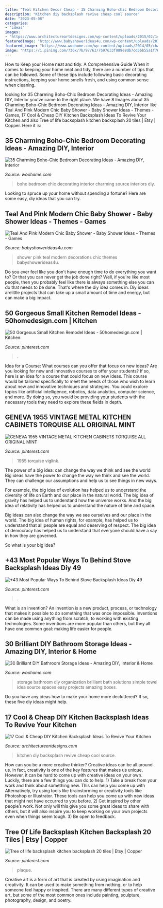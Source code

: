 ```yaml
---
title: "Teal Kitchen Decor Cheap - 35 Charming Boho-chic Bedroom Decorating Ideas"
description: "Kitchen diy backsplash revive cheap cool source"
date: "2023-05-08"
categories:
- "ideas"
images:
- "https://www.architectureartdesigns.com/wp-content/uploads/2015/02/1441.jpg"
featuredImage: "http://www.babyshowerideas4u.com/wp-content/uploads/2016/05/Teal-And-Pink-Modern-Chic-Baby-Shower-Decorations-600x800.jpg"
featured_image: "https://www.woohome.com/wp-content/uploads/2014/05/charming-boho-bedroom-ideas-26.jpg"
image: "https://i.pinimg.com/736x/7b/97/63/7b97633f089e8db7cd5bb55a1f76d93b.jpg"
---
```



How to Keep your Home neat and tidy: A Comprehensive Guide
When it comes to keeping your home neat and tidy, there are a number of tips that can be followed. Some of these tips include following basic decorating instructions, keeping your home smells fresh, and using common sense when cleaning.

	

		
looking for 35 Charming Boho-Chic Bedroom Decorating Ideas - Amazing DIY, Interior you've came to the right place. We have 8 Images about 35 Charming Boho-Chic Bedroom Decorating Ideas - Amazing DIY, Interior like Teal And Pink Modern Chic Baby Shower - Baby Shower Ideas - Themes - Games, 17 Cool &amp; Cheap DIY Kitchen Backsplash Ideas To Revive Your Kitchen and also Tree of life backsplash kitchen backsplash 20 tiles | Etsy | Copper. Here it is:
		
    
## 35 Charming Boho-Chic Bedroom Decorating Ideas - Amazing DIY, Interior

<img loading=lazy src="https://www.woohome.com/wp-content/uploads/2014/05/charming-boho-bedroom-ideas-26.jpg" onerror="this.onerror=null;this.src='https://tse3.mm.bing.net/th?id=OIP.w-04GmA02oIRXJMTC5FUBgHaKf&amp;pid=15.1';" alt="35 Charming Boho-Chic Bedroom Decorating Ideas - Amazing DIY, Interior">

_Source: woohome.com_

>boho bedroom chic decorating interior charming source interiors diy. 

	

Looking to spruce up your home without spending a fortune? Here are some easy, diy ideas that you can try. 

    
## Teal And Pink Modern Chic Baby Shower - Baby Shower Ideas - Themes - Games

<img loading=lazy src="http://www.babyshowerideas4u.com/wp-content/uploads/2016/05/Teal-And-Pink-Modern-Chic-Baby-Shower-Decorations-600x800.jpg" onerror="this.onerror=null;this.src='https://tse2.mm.bing.net/th?id=OIP.z2FAPgmg_7A8ZMUJC6SJtAHaJ4&amp;pid=15.1';" alt="Teal And Pink Modern Chic Baby Shower - Baby Shower Ideas - Themes - Games">

_Source: babyshowerideas4u.com_

>shower pink teal modern decorations chic themes babyshowerideas4u. 

	

Do you ever feel like you don't have enough time to do everything you want to? Or that you can never get the job done right? Well, if you're like most people, then you probably feel like there is always something else you can do that needs to be done. That's where the diy idea comes in. Diy ideas arelittle projects that can take up a small amount of time and energy, but can make a big impact.

    
## 50 Gorgeous Small Kitchen Remodel Ideas - 50homedesign.com | Kitchen

<img loading=lazy src="https://i.pinimg.com/736x/d4/35/52/d435528900c238ec44303bfb557029f8.jpg" onerror="this.onerror=null;this.src='https://tse3.mm.bing.net/th?id=OIP.lq8zHYdbcWwRAUyi_ux71AHaLH&amp;pid=15.1';" alt="50 Gorgeous Small Kitchen Remodel Ideas - 50homedesign.com | Kitchen">

_Source: pinterest.com_

>. 

	

Idea for a Course: What courses can you offer that focus on new ideas?
Are you looking for new and innovative courses to offer your students? If so, here is an idea for a course that could focus on new ideas. This course would be tailored specifically to meet the needs of those who wish to learn about new and innovative techniques and strategies. You could explore topics like artificial intelligence, robotics, data analytics, computer science, and more. By doing so, you would be providing your students with the necessary tools they need to explore these fields in depth.

    
## GENEVA 1955 VINTAGE METAL KITCHEN CABINETS TORQUISE ALL ORIGINAL MINT

<img loading=lazy src="https://i.pinimg.com/736x/d8/55/82/d85582bc5bdbd1ada25679a7f593bc85.jpg" onerror="this.onerror=null;this.src='https://tse4.mm.bing.net/th?id=OIP.hQtjlf33Rn1meGJLGPUkIQHaJ3&amp;pid=15.1';" alt="GENEVA 1955 VINTAGE METAL KITCHEN CABINETS TORQUISE ALL ORIGINAL MINT">

_Source: pinterest.com_

>1955 torquise viglink. 

	

The power of a big idea: can change the way we think and see the world
Big ideas have the power to change the way we think and see the world. They can challenge our assumptions and help us to see things in new ways.


For example, the big idea of evolution has helped us to understand the diversity of life on Earth and our place in the natural world. The big idea of gravity has helped us to understand how the universe works. And the big idea of relativity has helped us to understand the nature of time and space.



Big ideas can also change the way we see ourselves and our place in the world. The big idea of human rights, for example, has helped us to understand that all people are equal and deserving of respect. The big idea of democracy has helped us to understand that everyone should have a say in how they are governed.



So what is your big idea?

    
## +43 Most Popular Ways To Behind Stove Backsplash Ideas Diy 49

<img loading=lazy src="https://i.pinimg.com/736x/7b/97/63/7b97633f089e8db7cd5bb55a1f76d93b.jpg" onerror="this.onerror=null;this.src='https://tse2.mm.bing.net/th?id=OIP.5x8KCOQI7IDElsbCjdfXDgHaLH&amp;pid=15.1';" alt="+43 Most Popular Ways To Behind Stove Backsplash Ideas Diy 49">

_Source: pinterest.com_

>. 

	

What is an invention?
An invention is a new product, process, or technology that makes it possible to do something that was once impossible. Inventions can be made using anything from scratch, to working with existing technologies. Some inventions are more popular than others, but they all have one common goal: making life easier for people.

    
## 30 Brilliant DIY Bathroom Storage Ideas - Amazing DIY, Interior &amp; Home

<img loading=lazy src="http://www.woohome.com/wp-content/uploads/2013/11/diy-bathroom-storage-ideas-10.jpg" onerror="this.onerror=null;this.src='https://tse1.mm.bing.net/th?id=OIP.eDQrBpgiEROAvGKM8EPjCwHaJ4&amp;pid=15.1';" alt="30 Brilliant DIY Bathroom Storage Ideas - Amazing DIY, Interior &amp; Home">

_Source: woohome.com_

>storage bathroom diy organization brilliant bath solutions simple towel idea source spaces easy projects amazing boxes. 

	

Do you have any ideas how to make your home more decluttered? If so, these five diy ideas might help.

    
## 17 Cool &amp; Cheap DIY Kitchen Backsplash Ideas To Revive Your Kitchen

<img loading=lazy src="https://www.architectureartdesigns.com/wp-content/uploads/2015/02/1441.jpg" onerror="this.onerror=null;this.src='https://tse1.mm.bing.net/th?id=OIP.6zsyT_tIf-0DRfoWZ32y7QHaJ3&amp;pid=15.1';" alt="17 Cool &amp; Cheap DIY Kitchen Backsplash Ideas To Revive Your Kitchen">

_Source: architectureartdesigns.com_

>kitchen diy backsplash revive cheap cool source. 

	

How can you be a more creative thinker?
Creative ideas can be all around us. In fact, creativity is one of the key features that makes us unique. However, it can be hard to come up with creative ideas on your own. Luckily, there are a few things you can do to help. 1) Take a break from your work and think about something new. This can help you come up with Alternatively, try using tools like brainstorming or creativity tools like Photoshop or Illustrator. These tools can help you come up with new ideas that might not have occurred to you before. 2) Get inspired by other people’s work. Not only will this give you some great ideas to share with others, but it will also inspire you to keep working on your own projects even when things seem tough. 3) Be open to feedback.

    
## Tree Of Life Backsplash Kitchen Backsplash 20 Tiles | Etsy | Copper

<img loading=lazy src="https://i.pinimg.com/736x/46/92/dd/4692dd929b74d743fff44255825ff093.jpg" onerror="this.onerror=null;this.src='https://tse1.mm.bing.net/th?id=OIP.tSCnkZHiTEq7njr3V2BdHAHaHa&amp;pid=15.1';" alt="Tree of life backsplash kitchen backsplash 20 tiles | Etsy | Copper">

_Source: pinterest.com_

>plaque. 

	

Creative art is a form of art that is created by using imagination and creativity. It can be used to make something from nothing, or to help someone feel happy or inspired. There are many different types of creative art, but some of the most common ones include painting, sculpture, photography, design, and poetry.

